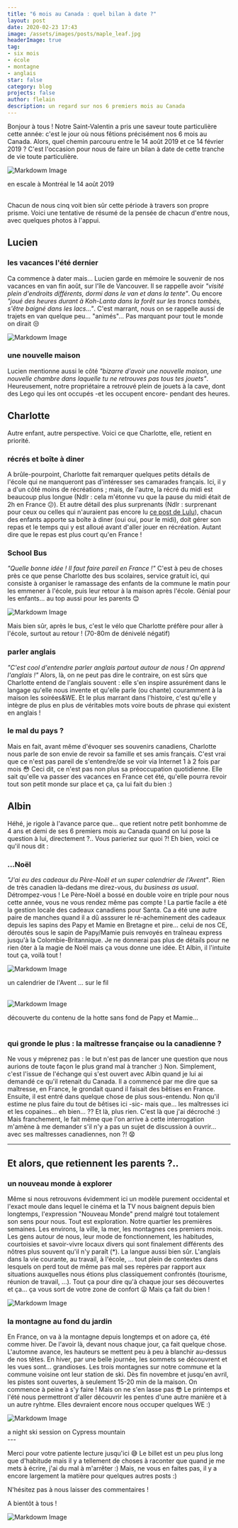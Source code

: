```yaml
---
title: "6 mois au Canada : quel bilan à date ?"
layout: post
date: 2020-02-23 17:43
image: /assets/images/posts/maple_leaf.jpg
headerImage: true
tag:
- six mois
- école
- montagne
- anglais
star: false
category: blog
projects: false
author: flelain
description: un regard sur nos 6 premiers mois au Canada
---
```


Bonjour à tous !
Notre Saint-Valentin a pris une saveur toute particulière cette année: c'est le jour où nous fêtions précisément nos 6 mois au Canada. Alors, quel chemin parcouru entre le 14 août 2019 et ce 14 février 2019 ? C'est l'occasion pour nous de faire un bilan à date de cette tranche de vie toute particulière.  

![Markdowm Image](/assets/images/posts/airport_Montreal.jpg)
<figcaption class="caption">en escale à Montréal le 14 août 2019</figcaption>
<br>

Chacun de nous cinq voit bien sûr cette période à travers son propre prisme. Voici une tentative de résumé de la pensée de chacun d'entre nous, avec quelques photos à l'appui.

## Lucien
### les vacances l'été dernier
Ca commence à dater mais... Lucien garde en mémoire le souvenir de nos vacances en van fin août, sur l'île de Vancouver. Il se rappelle avoir *"visité plein d'endroits différents, dormi dans le van et dans la tente"*. Ou encore *"joué des heures durant à Koh-Lanta dans la forêt sur les troncs tombés, s'être baigné dans les lacs..."*. C'est marrant, nous on se rappelle aussi de trajets en van quelque peu... "animés"... Pas marquant pour tout le monde on dirait :unamused:

![Markdowm Image](/assets/images/posts/van_camping.jpg)

### une nouvelle maison
Lucien mentionne aussi le côté *"bizarre d'avoir une nouvelle maison, une nouvelle chambre dans laquelle tu ne retrouves pas tous tes jouets"*. Heureusement, notre propriétaire a retrouvé plein de jouets à la cave, dont des Lego qui les ont occupés -et les occupent encore- pendant des heures.

## Charlotte
Autre enfant, autre perspective. Voici ce que Charlotte, elle, retient en priorité.

### récrés et boîte à diner
A brûle-pourpoint, Charlotte fait remarquer quelques petits détails de l'école qui ne manqueront pas d'intéresser ses camarades français. Ici, il y a d'un côté moins de récréations ; mais, de l'autre, la récré du midi est beaucoup plus longue (Ndlr : cela m'étonne vu que la pause du midi était de 2h en France :confused:). Et autre détail des plus surprenants (Ndlr : surprenant pour ceux ou celles qui n'auraient pas encore lu <a href="{{ site.url }}/1er-post-Lucien/">ce post de Lulu</a>), chacun des enfants apporte sa boîte à diner (oui oui, pour le midi), doit gérer son repas et le temps qui y est alloué avant d'aller jouer en récréation. Autant dire que le repas est plus court qu'en France !

### School Bus
*"Quelle bonne idée ! Il faut faire pareil en France !"* C'est à peu de choses près ce que pense Charlotte des bus scolaires, service gratuit ici, qui consiste à organiser le ramassage des enfants de la commune le matin pour les emmener à l'école, puis leur retour à la maison après l'école. Génial pour les enfants... au top aussi pour les parents :blush:

![Markdowm Image](/assets/images/posts/school_bus.jpg)

Mais bien sûr, après le bus, c'est le vélo que Charlotte préfère pour aller à l'école, surtout au retour ! (70-80m de dénivelé négatif)

### parler anglais
*"C'est cool d'entendre parler anglais partout autour de nous ! On apprend l'anglais !"* Alors, là, on ne peut pas dire le contraire, on est sûrs que Charlotte entend de l'anglais souvent : elle s'en inspire assurément dans le langage qu'elle nous invente et qu'elle parle (ou chante) couramment à la maison les soirées&WE. Et le plus marrant dans l'histoire, c'est qu'elle y intègre de plus en plus de véritables mots voire bouts de phrase qui existent en anglais !

### le mal du pays ?
Mais en fait, avant même d'évoquer ses souvenirs canadiens, Charlotte nous parle de son envie de revoir sa famille et ses amis français. C'est vrai que ce n'est pas pareil de s'entendre/de se voir via Internet 1 à 2 fois par mois :flushed: Ceci dit, ce n'est pas non plus sa préoccupation quotidienne. Elle sait qu'elle va passer des vacances en France cet été, qu'elle pourra revoir tout son petit monde sur place et ça, ça lui fait du bien :)

## Albin
Héhé, je rigole à l'avance parce que... que retient notre petit bonhomme de 4 ans et demi de ses 6 premiers mois au Canada quand on lui pose la question à lui, directement ?.. Vous parieriez sur quoi ?! Eh bien, voici ce qu'il nous dit :

### ...Noël
*"J'ai eu des cadeaux du Père-Noël et un super calendrier de l'Avent"*. Rien de très canadien là-dedans me direz-vous, du *business as usual*. Détrompez-vous ! Le Père-Noël a bossé en double voire en triple pour nous cette année, vous ne vous rendez même pas compte ! La partie facile a été la gestion locale des cadeaux canadiens pour Santa. Ca a été une autre paire de manches quand il a dû asssurer le ré-acheminement des cadeaux depuis les sapins des Papy et Mamie en Bretagne et pire... celui de nos CE, déroutés sous le sapin de Papy/Mamie puis renvoyés en traîneau express jusqu'à la Colombie-Britannique. Je ne donnerai pas plus de détails pour ne rien ôter à la magie de Noël mais ça vous donne une idée. Et Albin, il l'intuite tout ça, voilà tout !

![Markdowm Image](/assets/images/posts/Avent_calendar.jpg)
<figcaption class="caption">un calendrier de l'Avent ... sur le fil</figcaption>
<br>

![Markdowm Image](/assets/images/posts/grandma_pa_parcel.jpg)
<figcaption class="caption">découverte du contenu de la hotte sans fond de Papy et Mamie...</figcaption>
<br>

### qui gronde le plus : la maîtresse française ou la canadienne ?
Ne vous y méprenez pas : le but n'est pas de lancer une question que nous aurions de toute façon le plus grand mal à trancher :) Non. Simplement, c'est l'issue de l'échange qui s'est ouvert avec Albin quand je lui ai demandé ce qu'il retenait du Canada. Il a commencé par me dire que sa maîtresse, en France, le grondait quand il faisait des bêtises en France. Ensuite, il est entré dans quelque chose de plus sous-entendu. Non qu'il estime ne plus faire du tout de bêtises ici -sic- mais que... les maîtresses ici et les copaines... eh bien... ?? Et là, plus rien. C'est là que j'ai décroché :) Mais franchement, le fait même que l'on arrive à cette interrogation m'amène à me demander s'il n'y a pas un sujet de discussion à ouvrir... avec ses maîtresses canadiennes, non ?! :anguished:

---
## Et alors, que retiennent les parents ?..

### un nouveau monde à explorer
Même si nous retrouvons évidemment ici un modèle purement occidental et l'exact moule dans lequel le cinéma et la TV nous baignent depuis bien longtemps, l'expression "Nouveau Monde" prend malgré tout totalement son sens pour nous. Tout est exploration. Notre quartier les premières semaines. Les environs, la ville, la mer, les montagnes ces premiers mois. Les gens autour de nous, leur mode de fonctionnement, les habitudes, courtoisies et savoir-vivre locaux divers qui sont finalement différents des nôtres plus souvent qu'il n'y paraît (\*). La langue aussi bien sûr. L'anglais dans la vie courante, au travail, à l'école, ... tout plein de contextes dans lesquels on perd tout de même pas mal ses repères par rapport aux situations auxquelles nous étions plus classiquement confrontés (tourisme, réunion de travail, ...). Tout ça pour dire qu'à chaque jour ses découvertes et ça... ça vous sort de votre zone de confort :frowning: Mais ça fait du bien !

![Markdowm Image](/assets/images/posts/Vancouver_city.jpg)

### la montagne au fond du jardin
En France, on va à la montagne depuis longtemps et on adore ça, été comme hiver. De l'avoir là, devant nous chaque jour, ça fait quelque chose. L'automne avance, les hauteurs se mettent peu à peu à blanchir au-dessus de nos têtes. En hiver, par une belle journée, les sommets se découvrent et les vues sont... grandioses. Les trois montagnes sur notre commune et la commune voisine ont leur station de ski. Dès fin novembre et jusqu'en avril, les pistes sont ouvertes, à seulement 15-20 min de la maison. On commence à peine à s'y faire !  Mais on ne s'en lasse pas :sunglasses:
Le printemps et l'été nous permettront d'aller découvrir les pentes d'une autre manière et à un autre ryhtme. Elles devraient encore nous occuper quelques WE :)

![Markdowm Image](/assets/images/posts/Cypress_night_Vancouver.jpg)
<figcaption class="caption">a night ski session on Cypress mountain</figcaption>
---

Merci pour votre patiente lecture jusqu'ici :sweat_smile: Le billet est un peu plus long que d'habitude mais il y a tellement de choses à raconter que quand je me mets à écrire, j'ai du mal à m'arrêter :) Mais, ne vous en faites pas, il y a encore largement la matière pour quelques autres posts :)

N'hésitez pas à nous laisser des commentaires !

A bientôt à tous !

![Markdowm Image](/assets/images/posts/Cypress_chairlift.jpg)

